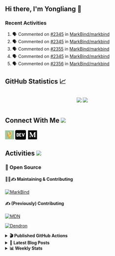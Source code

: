 ## Hi there, I'm Yongliang 👋

### Recent Activities

<!--START_SECTION:activity-->
1. 🗣 Commented on [#2345](https://github.com/MarkBind/markbind/pull/2345#issuecomment-1694240249) in [MarkBind/markbind](https://github.com/MarkBind/markbind)
2. 🗣 Commented on [#2345](https://github.com/MarkBind/markbind/pull/2345#issuecomment-1694210113) in [MarkBind/markbind](https://github.com/MarkBind/markbind)
3. 🗣 Commented on [#2355](https://github.com/MarkBind/markbind/pull/2355#issuecomment-1694204326) in [MarkBind/markbind](https://github.com/MarkBind/markbind)
4. 🗣 Commented on [#2345](https://github.com/MarkBind/markbind/pull/2345#issuecomment-1693123518) in [MarkBind/markbind](https://github.com/MarkBind/markbind)
5. 🗣 Commented on [#2356](https://github.com/MarkBind/markbind/pull/2356#issuecomment-1692591077) in [MarkBind/markbind](https://github.com/MarkBind/markbind)
<!--END_SECTION:activity-->

## GitHub Statistics :chart_with_upwards_trend:
<div align="center">
<div style="display: flex; align-items: center; justify-content: center;">

[![](https://github-readme-stats-tlylt.vercel.app/api?username=tlylt&show_icons=true&theme=tokyonight&hide_border=true&locale=en)](https://github.com/tlylt)
[![](https://github-readme-streak-stats.herokuapp.com/?user=tlylt&theme=tokyonight&hide_border=true)](https://github.com/tlylt)
</div>
</div>

## Connect With Me <img src="https://media.giphy.com/media/2wh5K5yE3ulp3xgYcG/giphy-downsized.gif" width="30">

<a href="https://www.yongliangliu.com/" target="_blank"><img align="center" src="static/site-icon.png" alt="yongliangliu.com" height="29" width="29" /></a>
<a href="https://dev.to/tlylt" target="_blank"><img align="center" src="static/dev-badge.svg" alt="dev.to/tlylt" height="35" width="35" /></a>
<a href="https://tlylt.medium.com" target="_blank"><img align="center" src="static/medium.png" alt="tlylt.medium.com" height="35" width="35" /></a>

## Activities <img src="https://media.giphy.com/media/WUlplcMpOCEmTGBtBW/giphy.gif" width="30">

### 🔭 Open Source

#### 👷‍♂️✍️ Maintaining & Contributing
[![MarkBind](https://github-readme-stats-tlylt.vercel.app/api/pin/?username=markbind&repo=markbind)](https://github.com/MarkBind/markbind)

#### ✍️ (Previously) Contributing
[![MDN](https://github-readme-stats-tlylt.vercel.app/api/pin/?username=mdn&repo=content)](https://github.com/mdn/content/issues?q=is%3Aopen+involves%3A%40me+sort%3Aupdated-desc)

[![Dendron](https://github-readme-stats-tlylt.vercel.app/api/pin/?username=dendronhq&repo=dendron)](https://github.com/dendronhq/dendron/issues?q=is%3Aopen+involves%3A%40me+sort%3Aupdated-desc)

<details>
<summary> <b>🎬 Published GitHub Actions </b> </summary>

[![install-graphviz](https://github-readme-stats-tlylt.vercel.app/api/pin/?username=tlylt&repo=install-graphviz)](https://github.com/tlylt/install-graphviz)

[![reposense-action](https://github-readme-stats-tlylt.vercel.app/api/pin/?username=tlylt&repo=reposense-action)](https://github.com/tlylt/reposense-action)

[![markbin-action](https://github-readme-stats-tlylt.vercel.app/api/pin/?username=markbind&repo=markbind-action)](https://github.com/MarkBind/markbind-action)

</details>

<details>
<summary> <b>📕 Latest Blog Posts</b> </summary>

<!-- BLOG-POST-LIST:START -->
- [Deploy a ChatGPT API Server in no time](https://www.yongliangliu.com/blog/chatgpt-nextjs-server/)
- [Creating a regex-based Markdown parser in TypeScript](https://www.yongliangliu.com/blog/rmark/)
- [Create VSCode Snippets for Markdown Blog Workflows](https://www.yongliangliu.com/blog/vscode-snippets/)
- [Brag Doc 2023](https://www.yongliangliu.com/blog/brag-doc-2023/)
- [My Journey into Open Source](https://www.yongliangliu.com/blog/my-journey-into-open-source/)
<!-- BLOG-POST-LIST:END -->

</details>

<details>
<summary> <b>📊 Weekly Stats</b> </summary>

<!--START_SECTION:waka-->
![Code Time](http://img.shields.io/badge/Code%20Time-1%2C116%20hrs%202%20mins-blue)

**🐱 My GitHub Data** 

> 📦 652.6 kB Used in GitHub's Storage 
 > 
> 🏆 1,422 Contributions in the Year 2023
 > 
> 🚫 Not Opted to Hire
 > 
> 📜 174 Public Repositories 
 > 
> 🔑 40 Private Repositories 
 > 
**I'm an Early 🐤** 

```text
🌞 Morning                3906 commits        ███████░░░░░░░░░░░░░░░░░░   29.39 % 
🌆 Daytime                3570 commits        ███████░░░░░░░░░░░░░░░░░░   26.86 % 
🌃 Evening                4923 commits        █████████░░░░░░░░░░░░░░░░   37.04 % 
🌙 Night                  891 commits         ██░░░░░░░░░░░░░░░░░░░░░░░   06.70 % 
```
📅 **I'm Most Productive on Wednesday** 

```text
Monday                   1737 commits        ███░░░░░░░░░░░░░░░░░░░░░░   13.07 % 
Tuesday                  1932 commits        ████░░░░░░░░░░░░░░░░░░░░░   14.54 % 
Wednesday                2154 commits        ████░░░░░░░░░░░░░░░░░░░░░   16.21 % 
Thursday                 1675 commits        ███░░░░░░░░░░░░░░░░░░░░░░   12.60 % 
Friday                   1717 commits        ███░░░░░░░░░░░░░░░░░░░░░░   12.92 % 
Saturday                 2019 commits        ████░░░░░░░░░░░░░░░░░░░░░   15.19 % 
Sunday                   2056 commits        ████░░░░░░░░░░░░░░░░░░░░░   15.47 % 
```


📊 **This Week I Spent My Time On** 

```text
🕑︎ Time Zone: Asia/Singapore

💬 Programming Languages: 
TypeScript               4 hrs               ███████████░░░░░░░░░░░░░░   43.44 % 
Markdown                 3 hrs 20 mins       █████████░░░░░░░░░░░░░░░░   36.29 % 
Vue.js                   1 hr 11 mins        ███░░░░░░░░░░░░░░░░░░░░░░   12.86 % 
JSON                     17 mins             █░░░░░░░░░░░░░░░░░░░░░░░░   03.20 % 
CSS                      12 mins             █░░░░░░░░░░░░░░░░░░░░░░░░   02.22 % 
```


 Last Updated on 26/08/2023 00:42:56 UTC
<!--END_SECTION:waka-->

</details>
